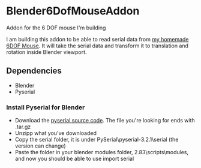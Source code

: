 # Blender6DofMouseAddon
Addon for the 6 DOF mouse I'm building

I am building this addon to be able to read serial data from [my homemade 6DOF Mouse](https://github.com/NangiDev/6DofMouse).
It will take the serial data and transform it to translation and rotation inside Blender viewport.

## Dependencies
* Blender
* Pyserial

### Install Pyserial for Blender
* Download the [pyserial source code](https://pypi.org/project/pyserial/#files). The file you're looking for ends with .tar.gz
* Unzipp what you've downloaded
* Copy the serial folder, it is under PySerial\pyserial-3.2.1\serial (the version can change)
* Paste the folder in your blender modules folder, 2.83\scripts\modules,
and now you should be able to use import serial
